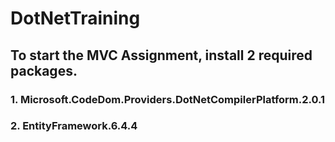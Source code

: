 # DotNetTraining
## To start the MVC Assignment, install 2 required packages.
### 1. Microsoft.CodeDom.Providers.DotNetCompilerPlatform.2.0.1
### 2. EntityFramework.6.4.4
